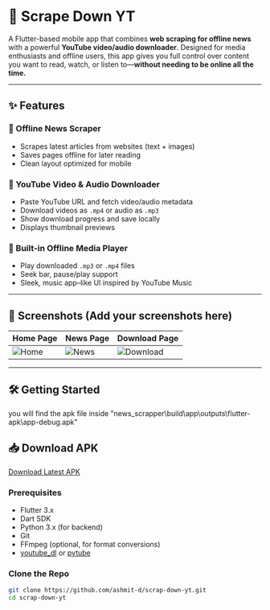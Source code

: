 # 📲 Scrape Down YT

A Flutter-based mobile app that combines **web scraping for offline news** with a powerful **YouTube video/audio downloader**. Designed for media enthusiasts and offline users, this app gives you full control over content you want to read, watch, or listen to—**without needing to be online all the time.**

---

## ✨ Features

### 📰 Offline News Scraper
- Scrapes latest articles from websites (text + images)
- Saves pages offline for later reading
- Clean layout optimized for mobile

### 🎥 YouTube Video & Audio Downloader
- Paste YouTube URL and fetch video/audio metadata
- Download videos as `.mp4` or audio as `.mp3`
- Show download progress and save locally
- Displays thumbnail previews

### 🎵 Built-in Offline Media Player
- Play downloaded `.mp3` or `.mp4` files
- Seek bar, pause/play support
- Sleek, music app–like UI inspired by YouTube Music

---

## 📸 Screenshots (Add your screenshots here)

| Home Page | News Page | Download Page |
|-----------|-----------|----------------|
| ![Home](screenshots/home.png) | ![News](screenshots/news.png) | ![Download](screenshots/download.png) |

---

## 🛠️ Getting Started
you will find the apk file inside 
"news_scrapper\build\app\outputs\flutter-apk\app-debug.apk"

## 📥 Download APK

[Download Latest APK](https://github.com/your-username/your-repo/releases/latest/download/app-release.apk)


### Prerequisites

- Flutter 3.x
- Dart SDK
- Python 3.x (for backend)
- Git
- FFmpeg (optional, for format conversions)
- [youtube_dl](https://github.com/ytdl-org/youtube-dl) or [pytube](https://github.com/pytube/pytube)

### Clone the Repo
```bash
git clone https://github.com/ashmit-d/scrap-down-yt.git
cd scrap-down-yt
